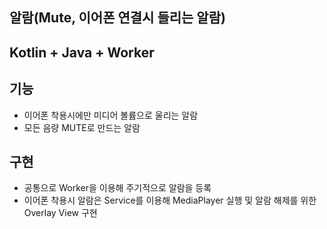 ## 알람(Mute, 이어폰 연결시 들리는 알람)
## Kotlin + Java + Worker

## 기능
- 이어폰 착용시에만 미디어 볼륨으로 울리는 알람
- 모든 음량 MUTE로 만드는 알람

## 구현
- 공통으로 Worker을 이용해 주기적으로 알람을 등록
- 이어폰 착용시 알람은 Service를 이용해 MediaPlayer 실행 및 알람 해제를 위한 Overlay View 구현
